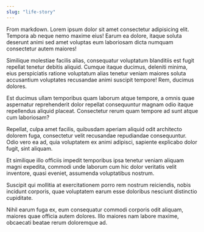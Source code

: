 ```yaml
---
slug: "life-story"
---
```


From markdown. Lorem ipsum dolor sit amet consectetur adipisicing elit. Tempora ab neque nemo maxime eius! Earum ea dolore, itaque soluta deserunt animi sed amet voluptas eum laboriosam dicta numquam consectetur autem maiores!

Similique molestiae facilis alias, consequatur voluptatum blanditiis est fugit repellat tenetur debitis aliquid. Cumque itaque ducimus, deleniti minima, eius perspiciatis ratione voluptatum alias tenetur veniam maiores soluta accusantium voluptates recusandae animi suscipit tempore! Rem, ducimus dolores.

Est ducimus ullam temporibus quam laborum atque tempore, a omnis quae aspernatur reprehenderit dolor repellat consequuntur magnam odio itaque repellendus aliquid placeat. Consectetur rerum quam tempore ad sunt atque cum laboriosam?

Repellat, culpa amet facilis, quibusdam aperiam aliquid odit architecto dolorem fuga, consectetur velit recusandae repudiandae consequuntur. Odio vero ea ad, quia voluptatem ex animi adipisci, sapiente explicabo dolor fugit, sint aliquam.

Et similique illo officiis impedit temporibus ipsa tenetur veniam aliquam magni expedita, commodi unde laborum cum hic dolor veritatis velit inventore, quasi eveniet, assumenda voluptatibus nostrum.

Suscipit qui mollitia at exercitationem porro rem nostrum reiciendis, nobis incidunt corporis, quae voluptatem earum esse doloribus nesciunt distinctio cupiditate.

Nihil earum fuga ex, eum consequatur commodi corporis odit aliquam, maiores quae officia autem dolores. Illo maiores nam labore maxime, obcaecati beatae rerum doloremque ad.
